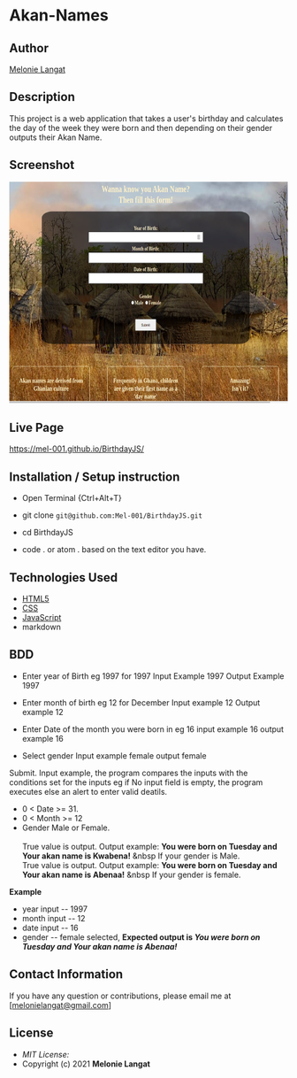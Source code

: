# Akan-Names

## Author

[Melonie Langat](https://github.com/Mel-001)

## Description

This project is a web application that takes a user's birthday and calculates the day of the week they were born and then depending on their gender outputs their Akan Name. 

## Screenshot
<img src="pic.png" width="800px" height="400px">

## Live Page 
https://mel-001.github.io/BirthdayJS/


## Installation / Setup instruction
* Open Terminal {Ctrl+Alt+T}

* git clone ```git@github.com:Mel-001/BirthdayJS.git```

* cd BirthdayJS

* code . or atom . based on the text editor you have.

## Technologies Used

* [HTML5](https://github.com/topics/html5)
* [CSS](https://github.com/topics/css3)
* [JavaScript](https://github.com/topics/javascript)
* markdown


## BDD
* Enter year of Birth eg 1997 for 1997
     Input Example 1997
     Output Example 1997

* Enter month of birth eg 12 for December 
    Input example 12
    Output example 12

* Enter Date of the month you were born in eg 16
    input example 16
    output example 16

* Select gender 
    Input example female
    output female

Submit.
Input example, the program compares the inputs with the conditions set for the inputs eg if No input field is empty, the program executes else an alert to enter valid deatils.
* 0 < Date >= 31.
* 0 < Month >= 12
* Gender Male or Female. <br/>  
True value is output. Output example: **You were born on Tuesday and Your akan name is Kwabena!** &nbsp If your gender is Male.<br/>
True value is output. Output example: **You were born on Tuesday and Your akan name is  Abenaa!** &nbsp If your gender is female.  

**Example**
* year input   -- 1997
* month input  -- 12
* date input -- 16
* gender -- female selected,
**Expected output is *You were born on Tuesday and Your akan name is Abenaa!*** 


## Contact Information 

If you have any question or contributions, please email me at [melonielangat@gmail.com]

## License
* *MIT License:*
* Copyright (c) 2021 **Melonie Langat**